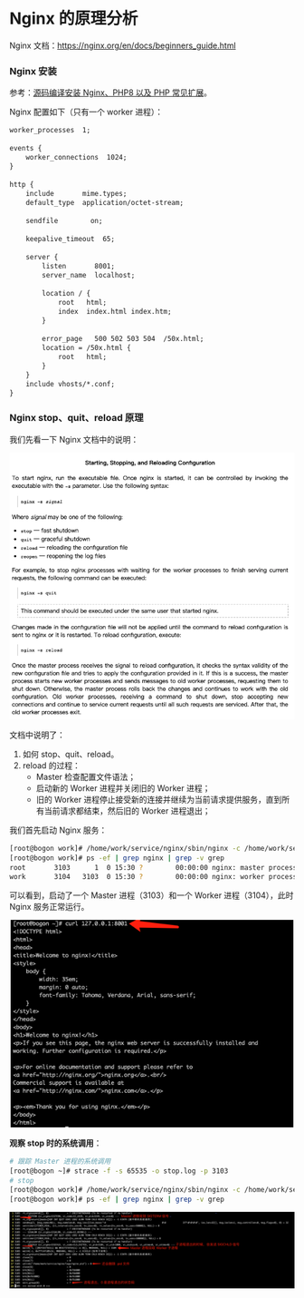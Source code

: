 # Nginx 的原理分析

Nginx 文档：https://nginx.org/en/docs/beginners_guide.html

### Nginx 安装

参考：[源码编译安装 Nginx、PHP8 以及 PHP 常见扩展](https://github.com/duiying/OPS/tree/master/nginx-php-source-install)。  

Nginx 配置如下（只有一个 worker 进程）：  

```
worker_processes  1;

events {
    worker_connections  1024;
}

http {
    include       mime.types;
    default_type  application/octet-stream;

    sendfile        on;

    keepalive_timeout  65;

    server {
        listen       8001;
        server_name  localhost;

        location / {
            root   html;
            index  index.html index.htm;
        }

        error_page   500 502 503 504  /50x.html;
        location = /50x.html {
            root   html;
        }
    }
    include vhosts/*.conf;
}
```

### Nginx stop、quit、reload 原理

我们先看一下 Nginx 文档中的说明：  

<div align=center><img src="https://raw.githubusercontent.com/duiying/img/master/Nginx文档.png" width="800"></div>  

文档中说明了：  

1. 如何 stop、quit、reload。
2. reload 的过程：
   - Master 检查配置文件语法；
   - 启动新的 Worker 进程并关闭旧的 Worker 进程；
   - 旧的 Worker 进程停止接受新的连接并继续为当前请求提供服务，直到所有当前请求都结束，然后旧的 Worker 进程退出；

我们首先启动 Nginx 服务：  

```sh
[root@bogon work]# /home/work/service/nginx/sbin/nginx -c /home/work/service/nginx/conf/nginx.conf
[root@bogon work]# ps -ef | grep nginx | grep -v grep
root       3103      1  0 15:30 ?        00:00:00 nginx: master process /home/work/service/nginx/sbin/nginx -c /home/work/service/nginx/conf/nginx.conf
work       3104   3103  0 15:30 ?        00:00:00 nginx: worker process
```

可以看到，启动了一个 Master 进程（3103）和一个 Worker 进程（3104），此时 Nginx 服务正常运行。  

<div align=center><img src="https://raw.githubusercontent.com/duiying/img/master/Nginx提供服务.png" width="500"></div>  

**观察 stop 时的系统调用**：  

```sh
# 跟踪 Master 进程的系统调用
[root@bogon ~]# strace -f -s 65535 -o stop.log -p 3103
# stop
[root@bogon work]# /home/work/service/nginx/sbin/nginx -c /home/work/service/nginx/conf/nginx.conf -s stop
[root@bogon work]# ps -ef | grep nginx | grep -v grep
```

<div align=center><img src="https://raw.githubusercontent.com/duiying/img/master/stop的系统调用.png" width="1200"></div>  




